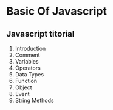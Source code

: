 # Basic Of Javascript

## Javascript titorial
1. Introduction
2. Comment
3. Variables
4. Operators
5. Data Types
6. Function
7. Object
8. Event
9. String Methods